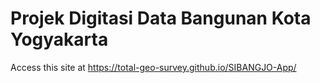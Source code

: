 # Projek Digitasi Data Bangunan Kota Yogyakarta
Access this site at https://total-geo-survey.github.io/SIBANGJO-App/
